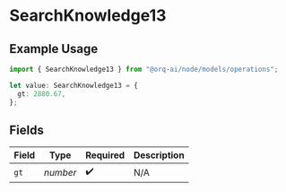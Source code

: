 # SearchKnowledge13

## Example Usage

```typescript
import { SearchKnowledge13 } from "@orq-ai/node/models/operations";

let value: SearchKnowledge13 = {
  gt: 2880.67,
};
```

## Fields

| Field              | Type               | Required           | Description        |
| ------------------ | ------------------ | ------------------ | ------------------ |
| `gt`               | *number*           | :heavy_check_mark: | N/A                |